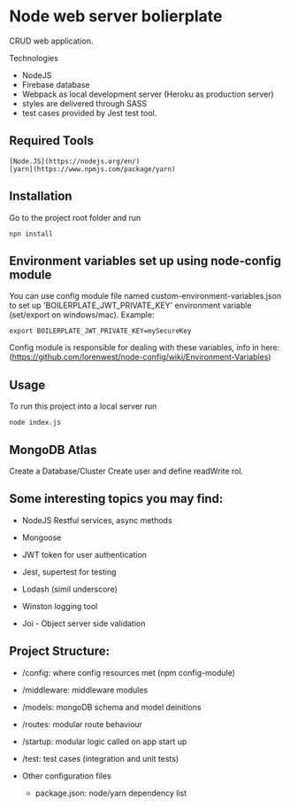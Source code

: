 # Node web server bolierplate

CRUD web application. 

Technologies

-  NodeJS
-  Firebase database
-  Webpack as local development server (Heroku as production server)
-  styles are delivered through SASS 
-  test cases provided by Jest test tool.


## Required Tools
    [Node.JS](https://nodejs.org/en/)
    [yarn](https://www.npmjs.com/package/yarn) 

## Installation
Go to the project root folder and run
```
npn install
```

## Environment variables set up using node-config module
You can use config module file named custom-environment-variables.json to set up 'BOILERPLATE_JWT_PRIVATE_KEY' environment variable (set/export on windows/mac). Example: 
```
export BOILERPLATE_JWT_PRIVATE_KEY=mySecureKey
```
Config module is responsible for dealing with these variables, info in here: (https://github.com/lorenwest/node-config/wiki/Environment-Variables)

## Usage
To run this project into a local server run
```
node index.js
```
## MongoDB Atlas
Create a Database/Cluster
Create user and define readWrite rol.

## Some interesting topics you may find:

- NodeJS Restful services, async methods

- Mongoose 

- JWT token for user authentication

- Jest, supertest for testing

- Lodash (simil underscore)

- Winston logging tool

- Joi - Object server side validation

## Project Structure:

- /config: where config resources met (npm config-module)
  
- /middleware: middleware modules

- /models: mongoDB schema and model deinitions 

- /routes: modular route behaviour

- /startup: modular logic called on app start up

- /test: test cases (integration and unit tests)

- Other configuration files
  - package.json: node/yarn dependency list